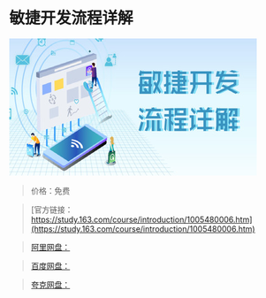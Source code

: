 # 敏捷开发流程详解

![img](../../../assets/study163/free/3a237fe1-6800-4db3-b397-ffc7a3470087.jpg)

> 价格：免费

> [官方链接：https://study.163.com/course/introduction/1005480006.htm](https://study.163.com/course/introduction/1005480006.htm)

> [阿里网盘：]()

> [百度网盘：]()

> [夸克网盘：]()
